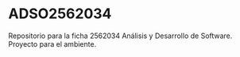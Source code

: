# ADSO2562034
Repositorio para la ficha 2562034 Análisis y Desarrollo de Software. Proyecto para el ambiente.
